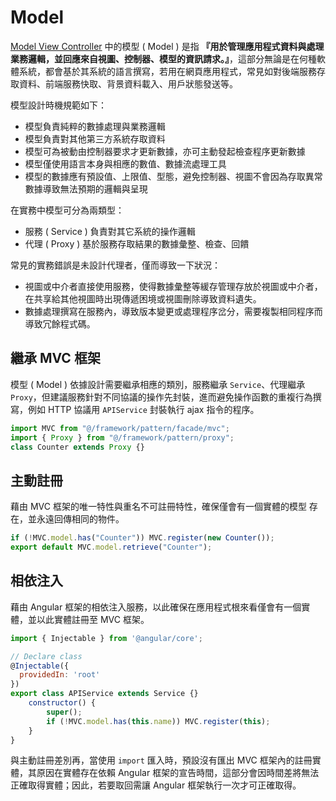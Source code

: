 # Model

[Model View Controller](https://www.geeksforgeeks.org/mvc-design-pattern/) 中的模型 ( Model ) 是指 **『用於管理應用程式資料與處理業務邏輯，並回應來自視圖、控制器、模型的資訊請求。』**，這部分無論是在何種軟體系統，都會基於其系統的語言撰寫，若用在網頁應用程式，常見如對後端服務存取資料、前端服務快取、背景資料載入、用戶狀態發送等。

模型設計時機規範如下：

+ 模型負責純粹的數據處理與業務邏輯
+ 模型負責對其他第三方系統存取資料
+ 模型可為被動由控制器要求才更新數據，亦可主動發起檢查程序更新數據
+ 模型僅使用語言本身與相應的數值、數據流處理工具
+ 模型的數據應有預設值、上限值、型態，避免控制器、視圖不會因為存取異常數據導致無法預期的邏輯與呈現

在實務中模型可分為兩類型：

+ 服務 ( Service ) 負責對其它系統的操作邏輯
+ 代理 ( Proxy ) 基於服務存取結果的數據彙整、檢查、回饋

常見的實務錯誤是未設計代理者，僅而導致一下狀況：

+ 視圖或中介者直接使用服務，使得數據彙整等緩存管理存放於視圖或中介者，在共享給其他視圖時出現傳遞困境或視圖刪除導致資料遺失。
+ 數據處理撰寫在服務內，導致版本變更或處理程序岔分，需要複製相同程序而導致冗餘程式碼。

## 繼承 MVC 框架

模型 ( Model ) 依據設計需要繼承相應的類別，服務繼承 ```Service```、代理繼承 ```Proxy```，但建議服務針對不同協議的操作先封裝，進而避免操作函數的重複行為撰寫，例如 HTTP 協議用 ```APIService``` 封裝執行 ajax 指令的程序。

```js
import MVC from "@/framework/pattern/facade/mvc";
import { Proxy } from "@/framework/pattern/proxy";
class Counter extends Proxy {}
```

## 主動註冊

藉由 MVC 框架的唯一特性與重名不可註冊特性，確保僅會有一個實體的模型 存在，並永遠回傳相同的物件。

```js
if (!MVC.model.has("Counter")) MVC.register(new Counter());
export default MVC.model.retrieve("Counter");
```

## 相依注入

藉由 Angular 框架的相依注入服務，以此確保在應用程式根來看僅會有一個實體，並以此實體註冊至 MVC 框架。

```js
import { Injectable } from '@angular/core';

// Declare class
@Injectable({
  providedIn: 'root'
})
export class APIService extends Service {}
    constructor() {
        super();
        if (!MVC.model.has(this.name)) MVC.register(this);
    }
}
```

與主動註冊差別再，當使用 ```import``` 匯入時，預設沒有匯出 MVC 框架內的註冊實體，其原因在實體存在依賴 Angular 框架的宣告時間，這部分會因時間差將無法正確取得實體；因此，若要取回需讓 Angular 框架執行一次才可正確取得。
